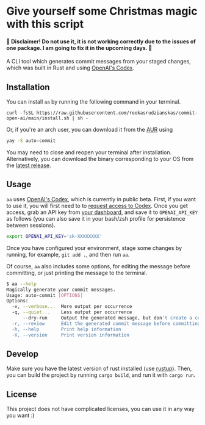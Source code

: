 # Give yourself some Christmas magic with this script

#### 🔴 Disclaimer! Do not use it, it is not working correctly due to the issues of one package. I am going to fix it in the upcoming days. 🔴

A CLI tool which generates commit messages from your staged changes, 
which was built in Rust and using [OpenAI's Codex](https://openai.com/blog/openai-codex/).

## Installation

You can install `aa` by running the following command in your terminal.

```
curl -fsSL https://raw.githubusercontent.com/rookasrudzianskas/commit-open-ai/main/install.sh | sh -
```

Or, if you're an arch user, you can download it from the [AUR](https://aur.archlinux.org/) using

```sh
yay -S auto-commit
```

You may need to close and reopen your terminal after installation. Alternatively, you can download the binary corresponding to your OS from the [latest release](https://github.com/rookasrudzianskas/commit-open-ai).

## Usage

`aa` uses [OpenAI's Codex](https://openai.com/blog/openai-codex/), which is currently in public beta. 
First, if you want to use it, you will first need to to [request access to Codex](http://beta.openai.com/codex-waitlist). 
Once you get access, grab an API key from [your dashboard](https://beta.openai.com/), and save it to `OPENAI_API_KEY` as follows 
(you can also save it in your bash/zsh profile for persistence between sessions).

```bash
export OPENAI_API_KEY='sk-XXXXXXXX'
```

Once you have configured your environment, stage some changes by running, for example, `git add .`, and then run `aa`.

Of course, `aa` also includes some options, for editing the message before committing, or just printing the message to the terminal.

```sh
$ aa --help
Magically generate your commit messages.
Usage: auto-commit [OPTIONS]
Options:
  -v, --verbose...  More output per occurrence
  -q, --quiet...    Less output per occurrence
      --dry-run     Output the generated message, but don't create a commit.
  -r, --review      Edit the generated commit message before committing.
  -h, --help        Print help information
  -V, --version     Print version information
```
## Develop
Make sure you have the latest version of rust installed (use [rustup](https://rustup.rs/)). 
Then, you can build the project by running `cargo build`, and run it with `cargo run`.

## License
This project does not have complicated licenses, you can use it in any way you want :)
